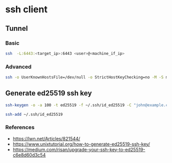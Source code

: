 # ssh client

## Tunnel

### Basic

```bash
ssh  -L:6443:<target_ip>:6443 <user>@<machine_if_ip>
```

### Advanced

```bash
ssh -o UserKnownHostsFile=/dev/null -o StrictHostKeyChecking=no -M -S my_tunnel -fnNT -l mysshuser -i $HOME/.ssh/id_rsa -L:6443:<target_ip>:6443 <machine_if_ip>
```

## Generate ed25519 ssh key

```bash
ssh-keygen -o -a 100 -t ed25519 -f ~/.ssh/id_ed25519 -C "john@example.com"

ssh-add ~/.ssh/id_ed25519
```

### References

* <https://lwn.net/Articles/821544/>
* <https://www.unixtutorial.org/how-to-generate-ed25519-ssh-key/>
* <https://medium.com/risan/upgrade-your-ssh-key-to-ed25519-c6e8d60d3c54>

